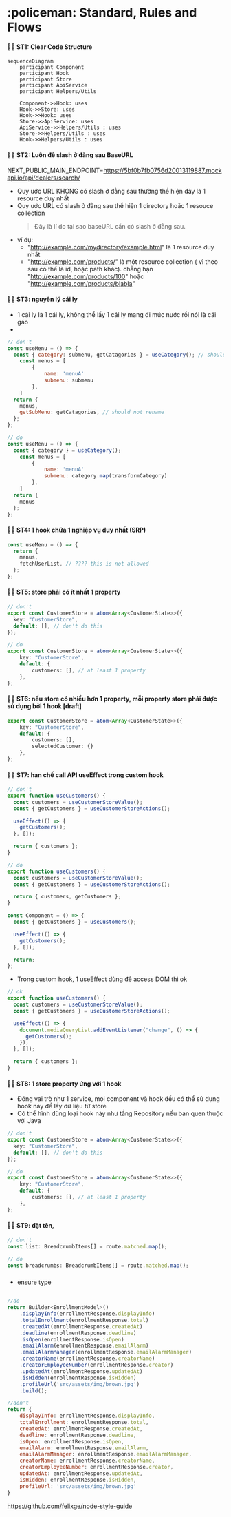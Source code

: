 <h1>:policeman: Standard, Rules and Flows </h1>

#### :policeman: ST1: Clear Code Structure

```mermaid
sequenceDiagram
    participant Component
    participant Hook
    participant Store
    participant ApiService
    participant Helpers/Utils

	Component->>Hook: uses
	Hook->>Store: uses
	Hook->>Hook: uses
	Store->>ApiService: uses
	ApiService->>Helpers/Utils : uses
	Store->>Helpers/Utils : uses
	Hook->>Helpers/Utils : uses
```

#### :policeman: ST2: Luôn để slash ở đằng sau BaseURL

NEXT_PUBLIC_MAIN_ENDPOINT=https://5bf0b7fb0756d20013119887.mockapi.io/api/dealers/search/

- Quy ước URL KHONG có slash ở đằng sau thường thể hiện đây là 1 resource duy nhất
- Quy ước URL có slash ở đằng sau thể hiện 1 directory hoặc 1 resouce collection
  > Đây là lí do tại sao baseURL cần có slash ở đằng sau.
- ví dụ:
  - "http://example.com/mydirectory/example.html" là 1 resource duy nhất
  - "http://example.com/products/" là một resource collection ( vì theo sau có thể là id, hoặc path khác). chẳng hạn "http://example.com/products/100" hoặc "http://example.com/products/blabla"

#### :policeman: ST3: nguyên lý cái ly

- 1 cái ly là 1 cái ly, không thể lấy 1 cái ly mang đi múc nước rồi nói là cái gáo
-

```js
// don't
const useMenu = () => {
  const { category: submenu, getCatagories } = useCategory(); // should not rename
	const menus = [
		{
			name: 'menuA'
			submenu: submenu
		},
	]
  return {
	menus,
    getSubMenu: getCatagories, // should not rename
  };
};
```

```js
// do
const useMenu = () => {
  const { category } = useCategory();
  	const menus = [
		{
			name: 'menuA'
			submenu: category.map(transformCategory)
		},
	]
  return {
    menus
  };
};
```

#### :policeman: ST4: 1 hook chứa 1 nghiệp vụ duy nhất (SRP)

```js
const useMenu = () => {
  return {
    menus,
    fetchUserList, // ???? this is not allowed
  };
};
```

#### :policeman: ST5: store phải có ít nhất 1 property

```ts
// don't
export const CustomerStore = atom<Array<CustomerState>>({
  key: "CustomerStore",
  default: [], // don't do this
});
```

```ts
// do
export const CustomerStore = atom<Array<CustomerState>>({
	key: "CustomerStore",
	default: {
		customers: [], // at least 1 property
	},
};
```

#### :policeman: ST6: nếu store có nhiều hơn 1 property, mỗi property store phải được sử dụng bởi 1 hook [draft]

```ts
export const CustomerStore = atom<Array<CustomerState>>({
	key: "CustomerStore",
	default: {
		customers: [],
		selectedCustomer: {}
	},
};
```

#### :policeman: ST7: hạn chế call API useEffect trong custom hook

```js
// don't
export function useCustomers() {
  const customers = useCustomerStoreValue();
  const { getCustomers } = useCustomerStoreActions();

  useEffect(() => {
    getCustomers();
  }, []);

  return { customers };
}
```

```js
// do
export function useCustomers() {
  const customers = useCustomerStoreValue();
  const { getCustomers } = useCustomerStoreActions();

  return { customers, getCustomers };
}

const Component = () => {
  const { getCustomers } = useCustomers();

  useEffect(() => {
    getCustomers();
  }, []);

  return;
};
```

- Trong custom hook, 1 useEffect dùng để access DOM thì ok

```js
// ok
export function useCustomers() {
  const customers = useCustomerStoreValue();
  const { getCustomers } = useCustomerStoreActions();

  useEffect(() => {
    document.mediaQueryList.addEventListener("change", () => {
      getCustomers();
    });
  }, []);

  return { customers };
}
```

#### :policeman: ST8: 1 store property ứng với 1 hook

- Đóng vai trò như 1 service, mọi component và hook đều có thể sử dụng hook này để lấy dữ liệu từ store
- Có thể hình dùng loại hook này như tầng Repository nếu bạn quen thuộc với Java

```ts
// don't
export const CustomerStore = atom<Array<CustomerState>>({
  key: "CustomerStore",
  default: [], // don't do this
});
```

```ts
// do
export const CustomerStore = atom<Array<CustomerState>>({
	key: "CustomerStore",
	default: {
		customers: [], // at least 1 property
	},
};
```

#### :policeman: ST9: đặt tên,

```ts
// don't
const list: BreadcrumbItems[] = route.matched.map();
```

```ts
// do
const breadcrumbs: BreadcrumbItems[] = route.matched.map();
```

###
- ensure type 
```js

//do
return Builder<EnrollmentModel>()
    .displayInfo(enrollmentResponse.displayInfo)
    .totalEnrollment(enrollmentResponse.total)
    .createdAt(enrollmentResponse.createdAt)
    .deadline(enrollmentResponse.deadline)
    .isOpen(enrollmentResponse.isOpen)
    .emailAlarm(enrollmentResponse.emailAlarm)
    .emailAlarmManager(enrollmentResponse.emailAlarmManager)
    .creatorName(enrollmentResponse.creatorName)
    .creatorEmployeeNumber(enrollmentResponse.creator)
    .updatedAt(enrollmentResponse.updatedAt)
    .isHidden(enrollmentResponse.isHidden)
    .profileUrl('src/assets/img/brown.jpg')
    .build();

//don't
return {
    displayInfo: enrollmentResponse.displayInfo,
    totalEnrollment: enrollmentResponse.total,
    createdAt: enrollmentResponse.createdAt,
    deadline: enrollmentResponse.deadline,
    isOpen: enrollmentResponse.isOpen,
    emailAlarm: enrollmentResponse.emailAlarm,
    emailAlarmManager: enrollmentResponse.emailAlarmManager,
    creatorName: enrollmentResponse.creatorName,
    creatorEmployeeNumber: enrollmentResponse.creator,
    updatedAt: enrollmentResponse.updatedAt,
    isHidden: enrollmentResponse.isHidden,
    profileUrl: 'src/assets/img/brown.jpg'
}
```

https://github.com/felixge/node-style-guide
